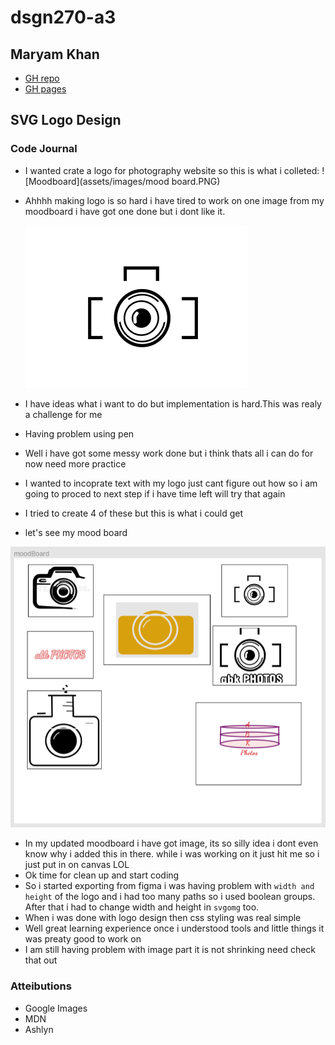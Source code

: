 # dsgn270-a3

## Maryam Khan

- [GH repo](https://github.com/maryambkhan/dsgn270-a3)
- [GH pages](https://maryambkhan.github.io/dsgn270-a3/)

## SVG Logo Design

### Code Journal

  - I wanted crate a logo for photography website so this is what i colleted:
    ![Moodboard](assets/images/mood board.PNG)

 - Ahhhh making logo is so hard i have tired to work on one image from my moodboard 
   i have got one done but i dont like it.
     
     ![Camera](assets/images/prototype-1.PNG)

 - I have ideas what i want to do but implementation is hard.This was realy a challenge for me
 - Having problem using pen
 - Well i have got some messy work done but i think thats all i can do for now need more practice
 - I wanted to incoprate text with my logo just cant figure out how so i am going to proced to next step
  if i have time left will try that again

 - I tried to create 4 of these but this is what i could get
 - let's see my mood board 

  ![updated MoodBoard](assets/images/updated-moodboard.PNG)

 - In my updated moodboard i have got image, its so silly idea i dont even know why i added this in there.
   while i was working on it just hit me so i just put in on canvas LOL
 - Ok time for  clean up and start coding
 - So i started exporting from figma i was having problem with `width and height` of the logo and i had too many paths so i used boolean groups. After that i had to change width and height in `svgomg` too. 
- When i was done with logo design then css styling was real simple
- Well great learning experience once i understood tools and little things it was preaty good to work on
- I am still having problem with image part it is not shrinking need check that out

### Atteibutions

- Google Images
- MDN
- Ashlyn